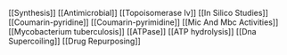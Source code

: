 [[Synthesis]]
[[Antimicrobial]]
[[Topoisomerase Iv]]
[[In Silico Studies]]
[[Coumarin-pyridine]]
[[Coumarin-pyrimidine]]
[[Mic And Mbc Activities]]
[[Mycobacterium tuberculosis]]
[[ATPase]]
[[ATP hydrolysis]]
[[Dna Supercoiling]]
[[Drug Repurposing]]
